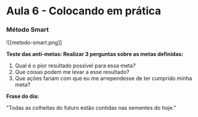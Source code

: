# Aula 6 - Colocando em prática

### Método Smart

![[metodo-smart.png]]

**Teste das anti-metas: Realizar 3 perguntas sobre as metas definidas:**
1. Qual é o pior resultado possível para essa meta?
2. Que coisas podem me levar a esse resultado?
3. Que ações fariam com que eu me arrependesse de ter cumprido minha meta?

**Frase do dia:**

"Todas as colheitas do futuro estão contidas nas sementes do hoje."